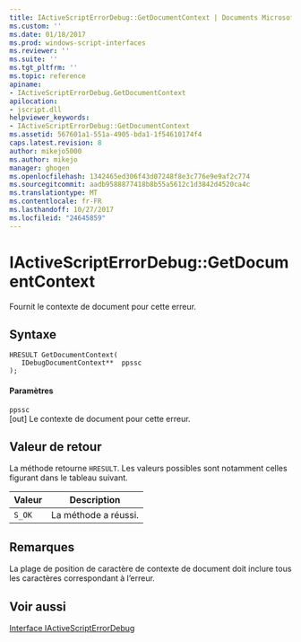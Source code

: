 ```yaml
---
title: IActiveScriptErrorDebug::GetDocumentContext | Documents Microsoft
ms.custom: ''
ms.date: 01/18/2017
ms.prod: windows-script-interfaces
ms.reviewer: ''
ms.suite: ''
ms.tgt_pltfrm: ''
ms.topic: reference
apiname:
- IActiveScriptErrorDebug.GetDocumentContext
apilocation:
- jscript.dll
helpviewer_keywords:
- IActiveScriptErrorDebug::GetDocumentContext
ms.assetid: 567601a1-551a-4905-bda1-1f54610174f4
caps.latest.revision: 8
author: mikejo5000
ms.author: mikejo
manager: ghogen
ms.openlocfilehash: 1342465ed306f43d07248f8e3c776e9e9af2c774
ms.sourcegitcommit: aadb9588877418b8b55a5612c1d3842d4520ca4c
ms.translationtype: MT
ms.contentlocale: fr-FR
ms.lasthandoff: 10/27/2017
ms.locfileid: "24645859"
---
```

# <a name="iactivescripterrordebuggetdocumentcontext"></a>IActiveScriptErrorDebug::GetDocumentContext
Fournit le contexte de document pour cette erreur.  
  
## <a name="syntax"></a>Syntaxe  
  
```  
HRESULT GetDocumentContext(  
   IDebugDocumentContext**  ppssc  
);  
```  
  
#### <a name="parameters"></a>Paramètres  
 `ppssc`  
 [out] Le contexte de document pour cette erreur.  
  
## <a name="return-value"></a>Valeur de retour  
 La méthode retourne `HRESULT`. Les valeurs possibles sont notamment celles figurant dans le tableau suivant.  
  
|Valeur|Description|  
|-----------|-----------------|  
|`S_OK`|La méthode a réussi.|  
  
## <a name="remarks"></a>Remarques  
 La plage de position de caractère de contexte de document doit inclure tous les caractères correspondant à l’erreur.  
  
## <a name="see-also"></a>Voir aussi  
 [Interface IActiveScriptErrorDebug](../../winscript/reference/iactivescripterrordebug-interface.md)